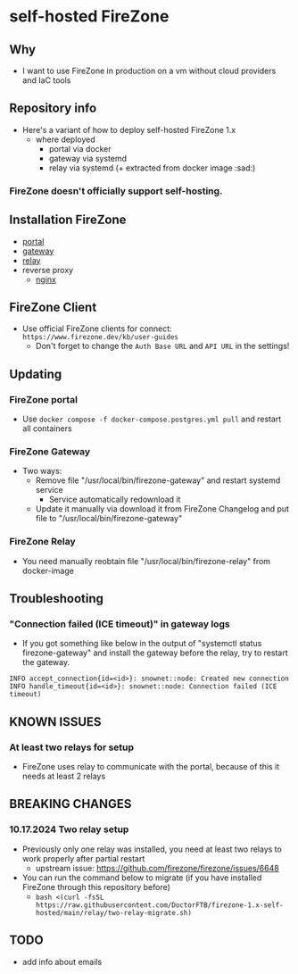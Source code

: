 # self-hosted FireZone

## Why

- I want to use FireZone in production on a vm without cloud providers and IaC tools

## Repository info

- Here's a variant of how to deploy self-hosted FireZone 1.x
  - where deployed
    - portal via docker
    - gateway via systemd
    - relay via systemd (+ extracted from docker image :sad:)

### FireZone doesn't officially support self-hosting.

## Installation FireZone

- [portal](./portal/README.md)
- [gateway](./gateway/README.md)
- [relay](./relay/README.md)
- reverse proxy
  - [nginx](./reverse-proxy/nginx/README.md)

## FireZone Client

- Use official FireZone clients for connect: `https://www.firezone.dev/kb/user-guides`
  - Don't forget to change the `Auth Base URL` and `API URL` in the settings!

## Updating

### FireZone portal

- Use `docker compose -f docker-compose.postgres.yml pull` and restart all containers

### FireZone Gateway

- Two ways:
  - Remove file "/usr/local/bin/firezone-gateway" and restart systemd service
    - Service automatically redownload it
  - Update it manually via download it from FireZone Changelog and put file to "/usr/local/bin/firezone-gateway"

### FireZone Relay

- You need manually reobtain file "/usr/local/bin/firezone-relay" from docker-image

## Troubleshooting

### "Connection failed (ICE timeout)" in gateway logs

- If you got something like below in the output of "systemctl status firezone-gateway" and install the gateway before the relay, try to restart the gateway.

```
INFO accept_connection{id=<id>}: snownet::node: Created new connection
INFO handle_timeout{id=<id>}: snownet::node: Connection failed (ICE timeout)
```

## KNOWN ISSUES

### At least two relays for setup

- FireZone uses relay to communicate with the portal, because of this it needs at least 2 relays 

## BREAKING CHANGES

### 10.17.2024 Two relay setup

- Previously only one relay was installed, you need at least two relays to work properly after partial restart
  - upstream issue: https://github.com/firezone/firezone/issues/6648
- You can run the command below to migrate (if you have installed FireZone through this repository before)
  - `bash <(curl -fsSL https://raw.githubusercontent.com/DoctorFTB/firezone-1.x-self-hosted/main/relay/two-relay-migrate.sh)`

## TODO

- add info about emails
